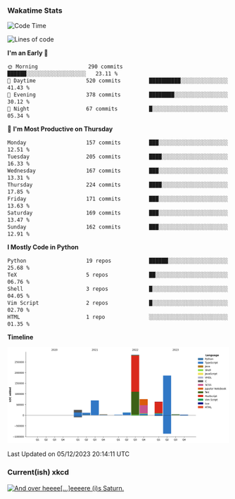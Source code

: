 ### Wakatime Stats
<!--START_SECTION:waka-->
![Code Time](http://img.shields.io/badge/Code%20Time-2%2C191%20hrs%2024%20mins-blue)

![Lines of code](https://img.shields.io/badge/From%20Hello%20World%20I%27ve%20Written-735.8%20thousand%20lines%20of%20code-blue)

**I'm an Early 🐤** 

```text
🌞 Morning                290 commits         ██████░░░░░░░░░░░░░░░░░░░   23.11 % 
🌆 Daytime                520 commits         ██████████░░░░░░░░░░░░░░░   41.43 % 
🌃 Evening                378 commits         ████████░░░░░░░░░░░░░░░░░   30.12 % 
🌙 Night                  67 commits          █░░░░░░░░░░░░░░░░░░░░░░░░   05.34 % 
```
📅 **I'm Most Productive on Thursday** 

```text
Monday                   157 commits         ███░░░░░░░░░░░░░░░░░░░░░░   12.51 % 
Tuesday                  205 commits         ████░░░░░░░░░░░░░░░░░░░░░   16.33 % 
Wednesday                167 commits         ███░░░░░░░░░░░░░░░░░░░░░░   13.31 % 
Thursday                 224 commits         ████░░░░░░░░░░░░░░░░░░░░░   17.85 % 
Friday                   171 commits         ███░░░░░░░░░░░░░░░░░░░░░░   13.63 % 
Saturday                 169 commits         ███░░░░░░░░░░░░░░░░░░░░░░   13.47 % 
Sunday                   162 commits         ███░░░░░░░░░░░░░░░░░░░░░░   12.91 % 
```


**I Mostly Code in Python** 

```text
Python                   19 repos            ██████░░░░░░░░░░░░░░░░░░░   25.68 % 
TeX                      5 repos             ██░░░░░░░░░░░░░░░░░░░░░░░   06.76 % 
Shell                    3 repos             █░░░░░░░░░░░░░░░░░░░░░░░░   04.05 % 
Vim Script               2 repos             █░░░░░░░░░░░░░░░░░░░░░░░░   02.70 % 
HTML                     1 repo              ░░░░░░░░░░░░░░░░░░░░░░░░░   01.35 % 
```



**Timeline**

![Lines of Code chart](https://raw.githubusercontent.com/joshuajeschek/joshuajeschek/main/assets/bar_graph.png)


 Last Updated on 05/12/2023 20:14:11 UTC
<!--END_SECTION:waka-->

### Current(ish) xkcd
<a id="xkcd-a" title="And over heeee[...]eeeere (i)s Saturn." href="https://www.xkcd.com" target="_blank">
        <img align="center" id="xkcd-img" src="https://imgs.xkcd.com/comics/space_typography.png" alt="And over heeee[...]eeeere (i)s Saturn." height=300 />
</a>
